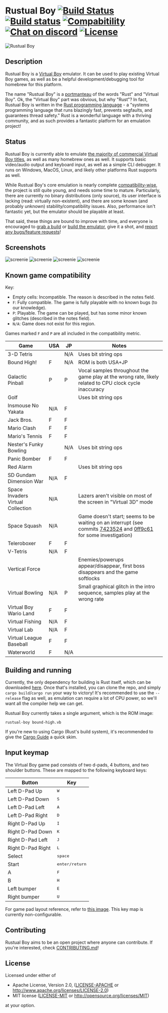 # Rustual Boy [![Build Status](https://travis-ci.org/emu-rs/rustual-boy.svg?branch=master)](https://travis-ci.org/emu-rs/rustual-boy) [![Build status](https://ci.appveyor.com/api/projects/status/ec29vne6uuh7tjtu/branch/master?svg=true)](https://ci.appveyor.com/project/yupferris/rustual-boy/branch/master) [![Compabitility](https://img.shields.io/badge/compatibility-71%25-orange.svg)](https://github.com/emu-rs/rustual-boy/blob/master/README.md#known-game-compatibility) [![Chat on discord](https://img.shields.io/badge/chat-on%20discord-7289DA.svg)](https://discord.gg/65j9YMA) [![License](https://img.shields.io/badge/license-MIT%2FApache--2.0-blue.svg)](https://github.com/emu-rs/rustual-boy/blob/master/README.md#license)

![Rustual Boy](media/logo.png)

## Description

Rustual Boy is a [Virtual Boy](https://en.wikipedia.org/wiki/Virtual_Boy) emulator. It can be used to play existing Virtual Boy games, as well as be a helpful development/debugging tool for homebrew for this platform.

The name "Rustual Boy" is a [portmanteau](https://en.wikipedia.org/wiki/Portmanteau) of the words "Rust" and "Virtual Boy". Ok, the "Virtual Boy" part was obvious, but why "Rust"? In fact, Rustual Boy is written in the [Rust programming language](https://www.rust-lang.org/en-US/) - a "systems programming language that runs blazingly fast, prevents segfaults, and guarantees thread safety." Rust is a wonderful language with a thriving community, and as such provides a fantastic platform for an emulation project!

## Status

Rustual Boy is currently able to emulate [the majority of commercial Virtual Boy titles](https://github.com/emu-rs/rustual-boy/blob/master/README.md#known-game-compatibility), as well as many homebrew ones as well. It supports basic video/audio output and keyboard input, as well as a simple CLI debugger. It runs on Windows, MacOS, Linux, and likely other platforms Rust supports as well.

While Rustual Boy's core emulation is nearly complete [compatibility-wise](https://github.com/emu-rs/rustual-boy/blob/master/README.md#known-game-compatibility), the project is still quite young, and needs some time to mature. Particularly, there are currently no binary distributions (only source), its user interface is lacking (read: virtually non-existent), and there are some known (and probably unknown) stability/compatibility issues. Also, performance isn't fantastic yet, but the emulator should be playable at least.

That said, these things are bound to improve with time, and everyone is encouraged to [grab a build](https://github.com/emu-rs/rustual-boy/releases) or [build the emulator](https://github.com/emu-rs/rustual-boy/blob/master/README.md#building-and-running), give it a shot, and [report any bugs/feature requests](CONTRIBUTING.md)!

## Screenshots

![screenie](media/screenshot.png)
![screenie](media/screenshot2.png)
![screenie](media/screenshot3.png)
![screenie](media/screenshot4.png)

## Known game compatibility

Key:
 - Empty cells: Incompatible. The reason is described in the notes field.
 - `F`: Fully compatible. The game is fully playable with no known bugs (to our knowledge).
 - `P`: Playable. The game can be played, but has some minor known glitches (described in the notes field).
 - `N/A`: Game does not exist for this region.

Games marked `F` and `P` are all included in the compatibility metric.

| Game | USA | JP | Notes |
| --- | --- | --- | --- |
| 3-D Tetris | | N/A | Uses bit string ops |
| Bound High! | F | N/A | ROM is both USA+JP |
| Galactic Pinball | P | P | Vocal samples throughout the game play at the wrong rate, likely related to CPU clock cycle inaccuracy |
| Golf | | | Uses bit string ops |
| Insmouse No Yakata | N/A | F | |
| Jack Bros. | F | F | |
| Mario Clash | F | F | |
| Mario's Tennis | F | F | |
| Nester's Funky Bowling | | N/A | Uses bit string ops |
| Panic Bomber | F | F | |
| Red Alarm | | | Uses bit string ops |
| SD Gundam Dimension War | N/A | F | |
| Space Invaders Virtual Collection | N/A | | Lazers aren't visible on most of the screen in "Virtual 3D" mode |
| Space Squash | N/A | | Game doesn't start; seems to be waiting on an interrupt (see commits [7423524](https://github.com/emu-rs/rustual-boy/commit/74235249a1abfca8d4b3d80e8c3c6b37230679a2) and [0ff9c61](https://github.com/emu-rs/rustual-boy/commit/0ff9c61efb188832680292a11c1a24c5c4f25360) for some investigation) |
| Teleroboxer | F | F | |
| V-Tetris | N/A | F | |
| Vertical Force | | | Enemies/powerups appear/disappear, first boss disappears and the game softlocks |
| Virtual Bowling | N/A | P | Small graphical glitch in the intro sequence, samples play at the wrong rate |
| Virtual Boy Wario Land | F | F | |
| Virtual Fishing | N/A | F | |
| Virtual Lab | N/A | F | |
| Virtual League Baseball | F | F | |
| Waterworld | F | N/A | |

## Building and running

Currently, the only dependency for building is Rust itself, which can be downloaded [here](https://www.rust-lang.org/downloads.html). Once that's installed, you can clone the repo, and simply `cargo build`/`cargo run` your way to victory! It's recommended to use the `--release` flag as well, as emulation can require a lot of CPU power, so we'll want all the compiler help we can get.

Rustual Boy currently takes a single argument, which is the ROM image:

```
rustual-boy bound-high.vb
```

If you're new to using Cargo (Rust's build system), it's recommended to give the [Cargo Guide](http://doc.crates.io/guide.html) a quick skim.

## Input keymap

The Virtual Boy game pad consists of two d-pads, 4 buttons, and two shoulder buttons. These are mapped to the following keyboard keys:

| Button | Key |
| --- | --- |
| Left D-Pad Up | <kbd>W</kbd> |
| Left D-Pad Down | <kbd>S</kbd> |
| Left D-Pad Left | <kbd>A</kbd> |
| Left D-Pad Right | <kbd>D</kbd> |
| Right D-Pad Up | <kbd>I</kbd> |
| Right D-Pad Down | <kbd>K</kbd> |
| Right D-Pad Left | <kbd>J</kbd> |
| Right D-Pad Right | <kbd>L</kbd> |
| Select | <kbd>space</kbd> |
| Start | <kbd>enter/return</kbd> |
| A | <kbd>F</kbd> |
| B | <kbd>H</kbd> |
| Left bumper | <kbd>E</kbd> |
| Right bumper | <kbd>U</kbd> |

For game pad layout reference, refer to [this image](https://en.wikipedia.org/wiki/Virtual_Boy#/media/File:Virtual-Boy-Set.jpg). This key map is currently non-configurable.

## Contributing

Rustual Boy aims to be an open project where anyone can contribute. If you're interested, check [CONTRIBUTING.md](CONTRIBUTING.md)!

## License

Licensed under either of

 * Apache License, Version 2.0, ([LICENSE-APACHE](LICENSE-APACHE) or http://www.apache.org/licenses/LICENSE-2.0)
 * MIT license ([LICENSE-MIT](LICENSE-MIT) or http://opensource.org/licenses/MIT)

at your option.
